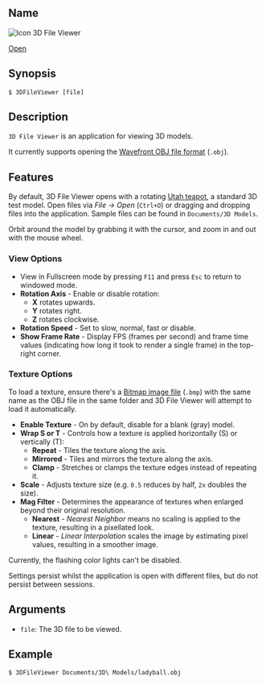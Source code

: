 ## Name

![Icon](/res/icons/16x16/app-3d-file-viewer.png) 3D File Viewer

[Open](launch:///bin/3DFileViewer)

## Synopsis

```**sh
$ 3DFileViewer [file]
```

## Description

`3D File Viewer` is an application for viewing 3D models.

It currently supports opening the [Wavefront OBJ file format](https://en.wikipedia.org/wiki/Wavefront_.obj_file) (`.obj`).

## Features

By default, 3D File Viewer opens with a rotating [Utah teapot](https://en.wikipedia.org/wiki/Utah_teapot), a standard 3D test model. Open files via _File → Open_ (`Ctrl+O`) or dragging and dropping files into the application. Sample files can be found in `Documents/3D Models`.

Orbit around the model by grabbing it with the cursor, and zoom in and out with the mouse wheel.

### View Options

-   View in Fullscreen mode by pressing `F11` and press `Esc` to return to windowed mode.
-   **Rotation Axis** - Enable or disable rotation:
    -   **X** rotates upwards.
    -   **Y** rotates right.
    -   **Z** rotates clockwise.
-   **Rotation Speed** - Set to slow, normal, fast or disable.
-   **Show Frame Rate** - Display FPS (frames per second) and frame time values (indicating how long it took to render a single frame) in the top-right corner.

### Texture Options

To load a texture, ensure there's a [Bitmap image file](https://en.wikipedia.org/wiki/BMP_file_format) (`.bmp`) with the same name as the OBJ file in the same folder and 3D File Viewer will attempt to load it automatically.

-   **Enable Texture** - On by default, disable for a blank (gray) model.
-   **Wrap S or T** - Controls how a texture is applied horizontally (S) or vertically (T):
    -   **Repeat** - Tiles the texture along the axis.
    -   **Mirrored** - Tiles and mirrors the texture along the axis.
    -   **Clamp** - Stretches or clamps the texture edges instead of repeating it.
-   **Scale** - Adjusts texture size (e.g. `0.5` reduces by half, `2x` doubles the size).
-   **Mag Filter** - Determines the appearance of textures when enlarged beyond their original resolution.
    -   **Nearest** - _Nearest Neighbor_ means no scaling is applied to the texture, resulting in a pixellated look.
    -   **Linear** - _Linear Interpolation_ scales the image by estimating pixel values, resulting in a smoother image.

Currently, the flashing color lights can't be disabled.

Settings persist whilst the application is open with different files, but do not persist between sessions.

## Arguments

-   `file`: The 3D file to be viewed.

## Example

```**sh
$ 3DFileViewer Documents/3D\ Models/ladyball.obj
```
